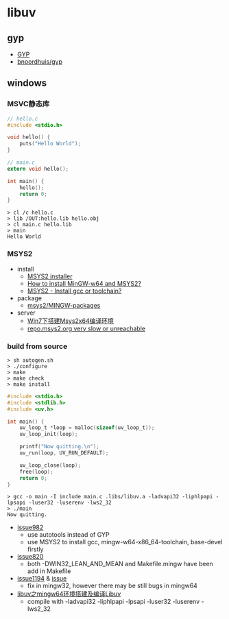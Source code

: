 # libuv

## gyp

- [GYP](https://gyp.gsrc.io/index.md)
- [bnoordhuis/gyp](https://github.com/bnoordhuis/gyp)

## windows 

### MSVC静态库

```c
// hello.c
#include <stdio.h>

void hello() {
    puts("Hello World");
}
```

```c
// main.c
extern void hello();

int main() {
    hello();
    return 0;
}
```

```
> cl /c hello.c
> lib /OUT:hello.lib hello.obj
> cl main.c hello.lib
> main
Hello World
```

### MSYS2

- install
  - [MSYS2 installer](http://www.msys2.org/)
  - [How to install MinGW-w64 and MSYS2?](https://stackoverflow.com/questions/30069830/how-to-install-mingw-w64-and-msys2)
  - [MSYS2 - Install gcc or toolchain?](https://stackoverflow.com/questions/51724007/msys2-install-gcc-or-toolchain)
- package
  - [msys2/MINGW-packages](https://github.com/msys2/MINGW-packages)
- server
  - [Win7下搭建Msys2x64编译环境](http://blog.illidan.org/2016/11/10/Msys2/)
  - [repo.msys2.org very slow or unreachable](https://github.com/msys2/MSYS2-packages/issues/1098)
  
### build from source

```
> sh autogen.sh
> ./configure
> make
> make check
> make install
```

```c
#include <stdio.h>
#include <stdlib.h>
#include <uv.h>

int main() {
    uv_loop_t *loop = malloc(sizeof(uv_loop_t));
    uv_loop_init(loop);

    printf("Now quitting.\n");
    uv_run(loop, UV_RUN_DEFAULT);

    uv_loop_close(loop);
    free(loop);
    return 0;
}
```

```
> gcc -o main -I include main.c .libs/libuv.a -ladvapi32 -liphlpapi -lpsapi -luser32 -luserenv -lws2_32
> ./main
Now quitting.
```

- [issue982](https://github.com/libuv/libuv/issues/982)
  - use autotools instead of GYP
  - use MSYS2 to install gcc, mingw-w64-x86_64-toolchain, base-devel firstly
- [issue820](https://github.com/libuv/libuv/issues/820)
  - both -DWIN32_LEAN_AND_MEAN and Makefile.mingw have been add in Makefile
- [issue1194](https://github.com/libuv/libuv/issues/1194) & [issue](https://github.com/libuv/libuv/issues/1200)
  - fix in mingw32, however there may be still bugs in mingw64
- [libuv之mingw64环境搭建及编译Libuv](https://blog.csdn.net/linuxandroidwince/article/details/72312708)
  - compile with -ladvapi32 -liphlpapi -lpsapi -luser32 -luserenv -lws2_32
